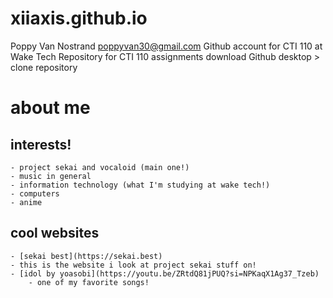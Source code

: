# xiiaxis.github.io
Poppy Van Nostrand poppyvan30@gmail.com
Github account for CTI 110 at Wake Tech
Repository for CTI 110 assignments
download Github desktop > clone repository

# about me
## interests!
	- project sekai and vocaloid (main one!)
	- music in general
	- information technology (what I'm studying at wake tech!)
	- computers
	- anime
## cool websites
	- [sekai best](https://sekai.best)
	- this is the website i look at project sekai stuff on!
	- [idol by yoasobi](https://youtu.be/ZRtdQ81jPUQ?si=NPKaqX1Ag37_Tzeb) 
		- one of my favorite songs!